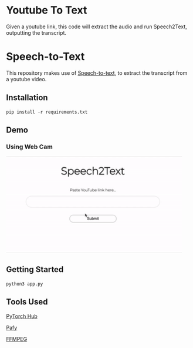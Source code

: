 # Youtube To Text
Given a youtube link, this code will extract the audio and run Speech2Text, outputting the transcript.
# Speech-to-Text

This repository makes use of [Speech-to-text](https://github.com/snakers4/silero-models), to extract the transcript from a youtube video. 


## Installation
```
pip install -r requirements.txt
```
## Demo
### Using Web Cam
<img src="./output.gif" style="width:30rem;"/>
<!-- ![Alt Text](./output.gif) -->


## Getting Started
```
python3 app.py
```


## Tools Used
[PyTorch Hub](https://pytorch.org/hub/)

[Pafy](https://pypi.org/project/pafy/)

[FFMPEG](https://www.ffmpeg.org/)
